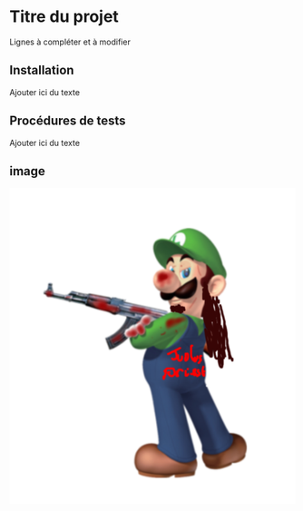 # Titre du projet

Lignes à compléter et à modifier


## Installation

Ajouter ici du texte


## Procédures de tests

Ajouter ici du texte


## image

![](lg.png)
